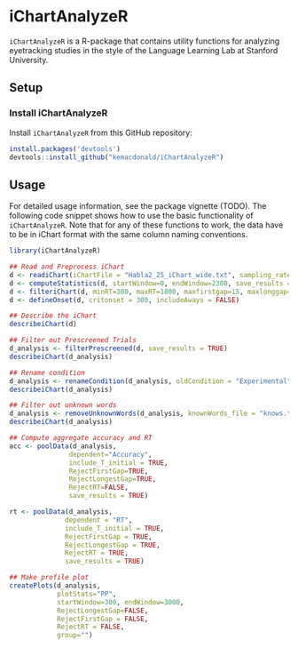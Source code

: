 # iChartAnalyzeR

`iChartAnalyzeR` is a R-package that contains utility functions for
analyzing eyetracking studies in the style of the 
Language Learning Lab at Stanford University.

## Setup

### Install iChartAnalyzeR

Install `iChartAnalyzeR` from this GitHub repository:

```r
install.packages('devtools')
devtools::install_github("kemacdonald/iChartAnalyzeR")
```

## Usage 

For detailed usage information, see the package vignette (TODO). 
The following code snippet shows how to use the basic functionality of `iChartAnalyzeR`. 
Note that for any of these functions to work, the data have to be in iChart format with 
the same column naming conventions.

```r
library(iChartAnalyzeR)

## Read and Preprocess iChart
d <- readiChart(iChartFile = "Habla2_25_iChart_wide.txt", sampling_rate = 17)
d <- computeStatistics(d, startWindow=0, endWindow=2300, save_results = TRUE)
d <- filteriChart(d, minRT=300, maxRT=1800, maxfirstgap=15, maxlonggap=15, save_results = TRUE)
d <- defineOnset(d, critonset = 300, includeAways = FALSE)

## Describe the iChart
describeiChart(d)

## Filter out Prescreened Trials
d_analysis <- filterPrescreened(d, save_results = TRUE)
describeiChart(d_analysis)

## Rename condition
d_analysis <- renameCondition(d_analysis, oldCondition = "Experimental", newCondition = "Vanilla")
describeiChart(d_analysis)

## Filter out unknown words
d_analysis <- removeUnknownWords(d_analysis, knownWords_file = "knows.txt", knows_threshold = 3)
describeiChart(d_analysis)

## Compute aggregate accuracy and RT
acc <- poolData(d_analysis,
               dependent="Accuracy",
               include_T_initial = TRUE,
               RejectFirstGap=TRUE,
               RejectLongestGap=TRUE,
               RejectRT=FALSE,
               save_results = TRUE)

rt <- poolData(d_analysis,
              dependent = "RT",
              include_T_initial = TRUE,
              RejectFirstGap = TRUE,
              RejectLongestGap = TRUE,
              RejectRT = TRUE,
              save_results = TRUE)

## Make profile plot
createPlots(d_analysis,
            plotStats="PP",
            startWindow=300, endWindow=3000,
            RejectLongestGap=FALSE,
            RejectFirstGap = FALSE,
            RejectRT = FALSE,
            group="")
```
